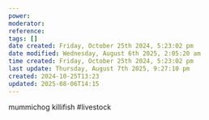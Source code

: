 ```yaml
---
power: 
moderator: 
reference: 
tags: []
date created: Friday, October 25th 2024, 5:23:02 pm
date modified: Wednesday, August 6th 2025, 2:05:20 am
time created: Friday, October 25th 2024, 5:23:02 pm
last update: Thursday, August 7th 2025, 9:27:10 pm
created: 2024-10-25T13:23
updated: 2025-08-06T14:15
---
```

mummichog
killifish
#livestock